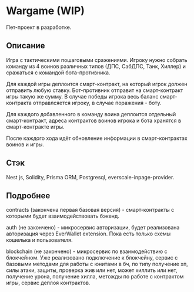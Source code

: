# Wargame (WIP)

Пет-проект в разработке.

## Описание
Игра с тактическими пошаговыми сражениями. Игроку нужно собрать команду из 4 воинов различных типов (ДПС, СабДПС, Танк, Хиллер) и сражаться с командой бота-противника. 

Для каждой игры деплоится смарт-контракт, на который игрок должен отправить любую ставку. Бот-противник отправит на смарт-контракт игры такую же сумму. В случае победы игрока весь баланс смарт-контракта отправлсяется игроку, в случае поражения - боту.

Для каждого добавленного в команду воина деплоится отдельный смарт-контракт, адреса контрактов воинов игрока и бота хранятся в смарт-контракте игры.

После каждого хода идёт обновление информации в смарт-контрактах воинов и игры.

## Стэк
Nest js, Solidity, Prisma ORM, Postgresql, everscale-inpage-provider.

## Подробнее
contracts (закончена первая базовая версия) - смарт-контракты с которыми будет взаимодействовать бэкенд.

auth (не закончено) - микросервис авторизации, будет реализована авторизация через EverWallet extension. Пока есть только схемы кошелька и пользователя.

blockchain (не закончено) - микросервис по взаимодействию с блокчейном. Уже реализовано подключение к блокчейну, сервис с базовыми методами для работы с юнитами в бч, по типу получение хп, силы атаки, защиты, проверка жив или нет, может хиллить или нет, получение урона, получение хилла, метожды по работе с контрактом игры, сервис деплоя контрактов.